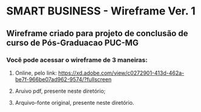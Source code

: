 # SMART BUSINESS - Wireframe Ver. 1
## Wireframe criado para projeto de conclusão de curso de Pós-Graduacao PUC-MG

### Você pode acessar o wireframe de 3 maneiras:

1. Online, pelo link: https://xd.adobe.com/view/c0272901-413d-462a-be7f-966be07ad962-9574/?fullscreen
   
2. Aruivo pdf, presente neste diretório;
3. Arquivo-fonte original, presente neste diretório.

